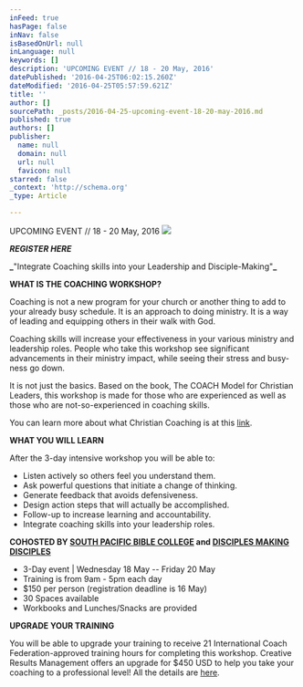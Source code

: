 ```yaml
---
inFeed: true
hasPage: false
inNav: false
isBasedOnUrl: null
inLanguage: null
keywords: []
description: 'UPCOMING EVENT // 18 - 20 May, 2016'
datePublished: '2016-04-25T06:02:15.260Z'
dateModified: '2016-04-25T05:57:59.621Z'
title: ''
author: []
sourcePath: _posts/2016-04-25-upcoming-event-18-20-may-2016.md
published: true
authors: []
publisher:
  name: null
  domain: null
  url: null
  favicon: null
starred: false
_context: 'http://schema.org'
_type: Article

---
```

UPCOMING EVENT // 18 - 20 May, 2016
![](https://the-grid-user-content.s3-us-west-2.amazonaws.com/df1c53ab-234d-4383-83e0-a478cf25f6a8.jpg)

**_**REGISTER HERE**_**

**_**"Integrate Coaching skills into your Leadership and Disciple-Making"**_**

**WHAT IS THE COACHING WORKSHOP?**

Coaching is not a new program for your church or another thing to add to your already busy schedule. It is an approach to doing ministry. It is a way of leading and equipping others in their walk with God.

Coaching skills will increase your effectiveness in your various ministry and leadership roles. People who take this workshop see significant advancements in their ministry impact, while seeing their stress and busy-ness go down.

It is not just the basics. Based on the book, The COACH Model for Christian Leaders, this workshop is made for those who are experienced as well as those who are not-so-experienced in coaching skills.

You can learn more about what Christian Coaching is at this [link][0].

**WHAT YOU WILL LEARN**

After the 3-day intensive workshop you will be able to:

* Listen actively so others feel you understand them.
* Ask powerful questions that initiate a change of thinking.
* Generate feedback that avoids defensiveness.
* Design action steps that will actually be accomplished.
* Follow-up to increase learning and accountability.
* Integrate coaching skills into your leadership roles.

**COHOSTED BY [SOUTH PACIFIC BIBLE COLLEGE][1] and [DISCIPLES MAKING DISCIPLES][2]**

* 3-Day event | Wednesday 18 May -- Friday 20 May
* Training is from 9am - 5pm each day
* $150 per person (registration deadline is 16 May)
* 30 Spaces available
* Workbooks and Lunches/Snacks are provided

**UPGRADE YOUR TRAINING**

You will be able to upgrade your training to receive 21 International Coach Federation-approved training hours for completing this workshop. Creative Results Management offers an upgrade for $450 USD to help you take your coaching to a professional level! All the details are [here][3].

[0]: https://drive.google.com/file/d/0B4NPUsQopjHjeVpEVWxWLXhJR1E/view
[1]: http://spbc.org.nz/
[2]: https://www.facebook.com/DMDConference
[3]: http://www.creativeresultsmanagement.com/workshop